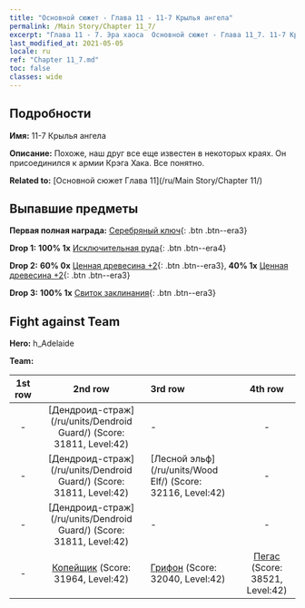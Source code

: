 ```yaml
---
title: "Основной сюжет - Глава 11 - 11-7 Крылья ангела"
permalink: /Main Story/Chapter 11_7/
excerpt: "Глава 11 - 7. Эра хаоса  Основной сюжет - Глава 11_7. 11-7 Крылья ангела"
last_modified_at: 2021-05-05
locale: ru
ref: "Chapter 11_7.md"
toc: false
classes: wide
---
```


## Подробности

 **Имя:** 11-7 Крылья ангела

 **Описание:** Похоже, наш друг все еще известен в некоторых краях. Он присоединился к армии Крэга Хака. Все понятно.

 **Related to:** [Основной сюжет Глава 11](/ru/Main Story/Chapter 11/)

## Выпавшие предметы

 **Первая полная награда:** [Серебряный ключ](/ItemsRU/con_693/){: .btn .btn--era3}

 **Drop 1:** **100% 1x** [Исключительная руда](/ItemsRU/mat_33/){: .btn .btn--era4}

 **Drop 2:** **60% 0x** [Ценная древесина +2](/ItemsRU/mat_27/){: .btn .btn--era3}, **40% 1x** [Ценная древесина +2](/ItemsRU/mat_27/){: .btn .btn--era3}

 **Drop 3:** **100% 1x** [Свиток заклинания](/ItemsRU/con_694/){: .btn .btn--era3}


## Fight against Team
 **Hero:** h_Adelaide

 **Team:**


  | 1st row | 2nd row | 3rd row | 4th row |
  |:----:|:----:|:----|:----:|
  | - | [Дендроид-страж](/ru/units/Dendroid Guard/) (Score: 31811, Level:42)  | - | - |
  | - | [Дендроид-страж](/ru/units/Dendroid Guard/) (Score: 31811, Level:42)  | [Лесной эльф](/ru/units/Wood Elf/) (Score: 32116, Level:42)  | - |
  | - | [Дендроид-страж](/ru/units/Dendroid Guard/) (Score: 31811, Level:42)  | - | - |
  | - | [Копейщик](/ru/units/Pikeman/) (Score: 31964, Level:42)  | [Грифон](/ru/units/Griffin/) (Score: 32040, Level:42)  | [Пегас](/ru/units/Pegasus/) (Score: 38521, Level:42)  |



